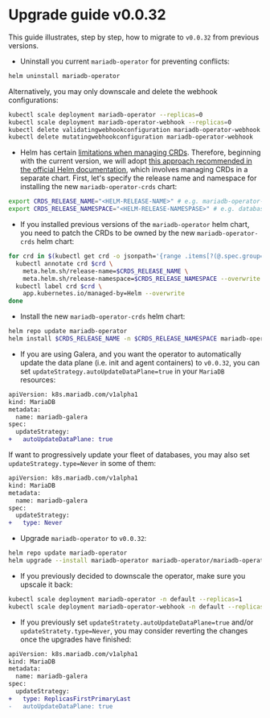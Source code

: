 # Upgrade guide v0.0.32

This guide illustrates, step by step, how to migrate to `v0.0.32` from previous versions. 

- Uninstall you current `mariadb-operator` for preventing conflicts:
```bash
helm uninstall mariadb-operator
```
Alternatively, you may only downscale and delete the webhook configurations:
```bash
kubectl scale deployment mariadb-operator --replicas=0
kubectl scale deployment mariadb-operator-webhook --replicas=0
kubectl delete validatingwebhookconfiguration mariadb-operator-webhook
kubectl delete mutatingwebhookconfiguration mariadb-operator-webhook
```

- Helm has certain [limitations when managing CRDs](https://helm.sh/docs/chart_best_practices/custom_resource_definitions/#some-caveats-and-explanations). Therefore, beginning with the current version, we will adopt [this approach recommended in the official Helm documentation](https://helm.sh/docs/chart_best_practices/custom_resource_definitions/#method-2-separate-charts), which involves managing CRDs in a separate chart. First, let's specify the release name and namespace for installing the new `mariadb-operator-crds` chart:

```bash
export CRDS_RELEASE_NAME="<HELM-RELEASE-NAME>" # e.g. mariadb-operator-crds
export CRDS_RELEASE_NAMESPACE="<HELM-RELEASE-NAMESPASE>" # e.g. databases
```

- If you installed previous versions of the `mariadb-operator` helm chart, you need to patch the CRDs to be owned by the new `mariadb-operator-crds` helm chart:

```bash
for crd in $(kubectl get crd -o jsonpath='{range .items[?(@.spec.group=="k8s.mariadb.com")]}{.metadata.name}{"\n"}{end}'); do
  kubectl annotate crd $crd \
    meta.helm.sh/release-name=$CRDS_RELEASE_NAME \
    meta.helm.sh/release-namespace=$CRDS_RELEASE_NAMESPACE --overwrite
  kubectl label crd $crd \
    app.kubernetes.io/managed-by=Helm --overwrite
done
```

- Install the new `mariadb-operator-crds` helm chart:

```bash
helm repo update mariadb-operator
helm install $CRDS_RELEASE_NAME -n $CRDS_RELEASE_NAMESPACE mariadb-operator/mariadb-operator-crds --version 0.0.32 
```

- If you are using Galera, and you want the operator to automatically update the data plane (i.e. init and agent containers) to `v0.0.32`, you can set `updateStrategy.autoUpdateDataPlane=true` in your `MariaDB` resources:

```diff
apiVersion: k8s.mariadb.com/v1alpha1
kind: MariaDB
metadata:
  name: mariadb-galera
spec:
  updateStrategy:
+   autoUpdateDataPlane: true
```

If want to progressively update your fleet of databases, you may also set `updateStrategy.type=Never` in some of them:

```diff
apiVersion: k8s.mariadb.com/v1alpha1
kind: MariaDB
metadata:
  name: mariadb-galera
spec:
  updateStrategy:
+   type: Never
```

-  Upgrade `mariadb-operator` to `v0.0.32`:
```bash 
helm repo update mariadb-operator
helm upgrade --install mariadb-operator mariadb-operator/mariadb-operator --version 0.32.0 
```

- If you previously decided to downscale the operator, make sure you upscale it back:
```bash
kubectl scale deployment mariadb-operator -n default --replicas=1
kubectl scale deployment mariadb-operator-webhook -n default --replicas=1
```

- If you previously set `updateStratety.autoUpdateDataPlane=true` and/or `updateStratety.type=Never`, you may consider reverting the changes once the upgrades have finished:

```diff
apiVersion: k8s.mariadb.com/v1alpha1
kind: MariaDB
metadata:
  name: mariadb-galera
spec:
  updateStrategy:
+   type: ReplicasFirstPrimaryLast
-   autoUpdateDataPlane: true
```